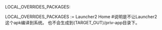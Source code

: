 LOCAL_OVERRIDES_PACKAGES:	

LOCAL_OVERRIDES_PACKAGES := Launcher2 Home  #说明是不让Launcher2 这个apk编译到系统。 也不会生成到(TARGET_OUT)/priv-app目录下。